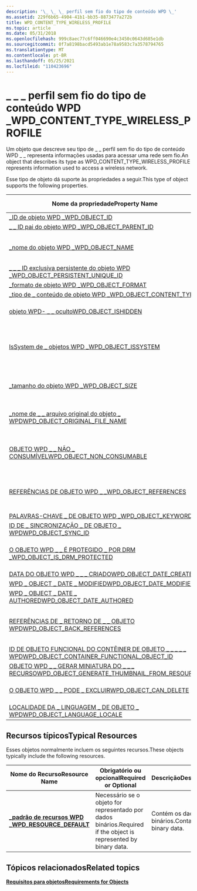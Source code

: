 ```yaml
---
description: '\_ \_ \_ perfil sem fio do tipo de conteúdo WPD \_'
ms.assetid: 229f6b65-4904-41b1-bb35-8873477a272b
title: WPD_CONTENT_TYPE_WIRELESS_PROFILE
ms.topic: article
ms.date: 05/31/2018
ms.openlocfilehash: 999c8aec77c6ff046690e4c3450c0643d685e1db
ms.sourcegitcommit: 0f7a8198bacd5493ab1e78a9583c7a3578794765
ms.translationtype: MT
ms.contentlocale: pt-BR
ms.lasthandoff: 05/25/2021
ms.locfileid: "110423696"
---
```

# <a name="wpd_content_type_wireless_profile"></a><span data-ttu-id="a8e78-103">\_ \_ \_ perfil sem fio do tipo de conteúdo WPD \_</span><span class="sxs-lookup"><span data-stu-id="a8e78-103">WPD\_CONTENT\_TYPE\_WIRELESS\_PROFILE</span></span>

<span data-ttu-id="a8e78-104">Um objeto que descreve seu tipo de \_ \_ perfil sem fio do tipo de conteúdo WPD \_ \_ representa informações usadas para acessar uma rede sem fio.</span><span class="sxs-lookup"><span data-stu-id="a8e78-104">An object that describes its type as WPD\_CONTENT\_TYPE\_WIRELESS\_PROFILE represents information used to access a wireless network.</span></span>

<span data-ttu-id="a8e78-105">Esse tipo de objeto dá suporte às propriedades a seguir.</span><span class="sxs-lookup"><span data-stu-id="a8e78-105">This type of object supports the following properties.</span></span>



| <span data-ttu-id="a8e78-106">Nome da propriedade</span><span class="sxs-lookup"><span data-stu-id="a8e78-106">Property Name</span></span>             | <span data-ttu-id="a8e78-107">Obrigatório ou opcional</span><span class="sxs-lookup"><span data-stu-id="a8e78-107">Required or Optional</span></span>                      |
|-----------------------------------------------------------------------------------------------------------------------|-----------------------------------------------------------------------|
| [<span data-ttu-id="a8e78-108">\_ID de objeto WPD \_</span><span class="sxs-lookup"><span data-stu-id="a8e78-108">WPD\_OBJECT\_ID</span></span>](object-properties.md)                                                                | <span data-ttu-id="a8e78-109">Obrigatórios.</span><span class="sxs-lookup"><span data-stu-id="a8e78-109">Required.</span></span>                                                             |
| [<span data-ttu-id="a8e78-110">\_ \_ ID pai do objeto WPD \_</span><span class="sxs-lookup"><span data-stu-id="a8e78-110">WPD\_OBJECT\_PARENT\_ID</span></span>](object-properties.md)                                                 | <span data-ttu-id="a8e78-111">Obrigatórios.</span><span class="sxs-lookup"><span data-stu-id="a8e78-111">Required.</span></span>                                                             |
| [<span data-ttu-id="a8e78-112">\_nome do objeto WPD \_</span><span class="sxs-lookup"><span data-stu-id="a8e78-112">WPD\_OBJECT\_NAME</span></span>](object-properties.md)                                                            | <span data-ttu-id="a8e78-113">Necessário se o objeto representar um arquivo.</span><span class="sxs-lookup"><span data-stu-id="a8e78-113">Required if the object represents a file.</span></span>                             |
| [<span data-ttu-id="a8e78-114">\_ \_ \_ ID exclusiva persistente do objeto WPD \_</span><span class="sxs-lookup"><span data-stu-id="a8e78-114">WPD\_OBJECT\_PERSISTENT\_UNIQUE\_ID</span></span>](object-properties.md)                          | <span data-ttu-id="a8e78-115">Obrigatórios.</span><span class="sxs-lookup"><span data-stu-id="a8e78-115">Required.</span></span>                                                             |
| [<span data-ttu-id="a8e78-116">\_formato de objeto WPD \_</span><span class="sxs-lookup"><span data-stu-id="a8e78-116">WPD\_OBJECT\_FORMAT</span></span>](object-properties.md)                                                        | <span data-ttu-id="a8e78-117">Obrigatórios.</span><span class="sxs-lookup"><span data-stu-id="a8e78-117">Required.</span></span>                                                             |
| [<span data-ttu-id="a8e78-118">\_tipo de \_ conteúdo de objeto WPD \_</span><span class="sxs-lookup"><span data-stu-id="a8e78-118">WPD\_OBJECT\_CONTENT\_TYPE</span></span>](object-properties.md)                                           | <span data-ttu-id="a8e78-119">Obrigatórios.</span><span class="sxs-lookup"><span data-stu-id="a8e78-119">Required.</span></span>                                                             |
| [<span data-ttu-id="a8e78-120">objeto WPD- \_ \_ oculto</span><span class="sxs-lookup"><span data-stu-id="a8e78-120">WPD\_OBJECT\_ISHIDDEN</span></span>](object-properties.md)                                                    | <span data-ttu-id="a8e78-121">Necessário se o objeto estiver oculto.</span><span class="sxs-lookup"><span data-stu-id="a8e78-121">Required if the object is hidden.</span></span>                                     |
| [<span data-ttu-id="a8e78-122">IsSystem de \_ objetos WPD \_</span><span class="sxs-lookup"><span data-stu-id="a8e78-122">WPD\_OBJECT\_ISSYSTEM</span></span>](object-properties.md)                                                    | <span data-ttu-id="a8e78-123">Obrigatório se o objeto for um objeto do sistema (representa um arquivo do sistema).</span><span class="sxs-lookup"><span data-stu-id="a8e78-123">Required if the object is a system object (represents a system file).</span></span> |
| [<span data-ttu-id="a8e78-124">\_tamanho do objeto WPD \_</span><span class="sxs-lookup"><span data-stu-id="a8e78-124">WPD\_OBJECT\_SIZE</span></span>](object-properties.md)                                                            | <span data-ttu-id="a8e78-125">Necessário se o objeto tiver pelo menos um recurso.</span><span class="sxs-lookup"><span data-stu-id="a8e78-125">Required if the object has at least one resource.</span></span>                     |
| [<span data-ttu-id="a8e78-126">\_nome de \_ \_ arquivo original do objeto \_ WPD</span><span class="sxs-lookup"><span data-stu-id="a8e78-126">WPD\_OBJECT\_ORIGINAL\_FILE\_NAME</span></span>](object-properties.md)                              | <span data-ttu-id="a8e78-127">Necessário se o objeto representar um arquivo.</span><span class="sxs-lookup"><span data-stu-id="a8e78-127">Required if the object represents a file.</span></span>                             |
| [<span data-ttu-id="a8e78-128">OBJETO WPD \_ \_ NÃO \_ CONSUMÍVEL</span><span class="sxs-lookup"><span data-stu-id="a8e78-128">WPD\_OBJECT\_NON\_CONSUMABLE</span></span>](object-properties.md)                                       | <span data-ttu-id="a8e78-129">Recomendado se o objeto não for destinado ao consumo pelo dispositivo.</span><span class="sxs-lookup"><span data-stu-id="a8e78-129">Recommended if the object is not meant for consumption by the device.</span></span> |
| [<span data-ttu-id="a8e78-130">REFERÊNCIAS DE OBJETO WPD \_ \_</span><span class="sxs-lookup"><span data-stu-id="a8e78-130">WPD\_OBJECT\_REFERENCES</span></span>](object-properties.md)                                                | <span data-ttu-id="a8e78-131">Necessário se o objeto tiver referências a outros objetos.</span><span class="sxs-lookup"><span data-stu-id="a8e78-131">Required if the object has references to other objects.</span></span>               |
| [<span data-ttu-id="a8e78-132">PALAVRAS-CHAVE \_ DE OBJETO WPD \_</span><span class="sxs-lookup"><span data-stu-id="a8e78-132">WPD\_OBJECT\_KEYWORDS</span></span>](object-properties.md)                                                    | <span data-ttu-id="a8e78-133">Opcional.</span><span class="sxs-lookup"><span data-stu-id="a8e78-133">Optional.</span></span>                                                             |
| [<span data-ttu-id="a8e78-134">ID DE \_ SINCRONIZAÇÃO \_ DE OBJETO \_ WPD</span><span class="sxs-lookup"><span data-stu-id="a8e78-134">WPD\_OBJECT\_SYNC\_ID</span></span>](object-properties.md)                                                     | <span data-ttu-id="a8e78-135">Opcional.</span><span class="sxs-lookup"><span data-stu-id="a8e78-135">Optional.</span></span>                                                             |
| [<span data-ttu-id="a8e78-136">O OBJETO WPD \_ \_ É PROTEGIDO \_ POR DRM \_</span><span class="sxs-lookup"><span data-stu-id="a8e78-136">WPD\_OBJECT\_IS\_DRM\_PROTECTED</span></span>](object-properties.md)                                  | <span data-ttu-id="a8e78-137">Necessário se o objeto estiver protegido pela tecnologia DRM.</span><span class="sxs-lookup"><span data-stu-id="a8e78-137">Required if the object is protected by DRM technology.</span></span>                |
| [<span data-ttu-id="a8e78-138">DATA DO OBJETO WPD \_ \_ \_ CRIADO</span><span class="sxs-lookup"><span data-stu-id="a8e78-138">WPD\_OBJECT\_DATE\_CREATED</span></span>](object-properties.md)                                           | <span data-ttu-id="a8e78-139">Opcional.</span><span class="sxs-lookup"><span data-stu-id="a8e78-139">Optional.</span></span>                                                             |
| [<span data-ttu-id="a8e78-140">WPD \_ OBJECT \_ DATE \_ MODIFIED</span><span class="sxs-lookup"><span data-stu-id="a8e78-140">WPD\_OBJECT\_DATE\_MODIFIED</span></span>](object-properties.md)                                         | <span data-ttu-id="a8e78-141">Recomendável.</span><span class="sxs-lookup"><span data-stu-id="a8e78-141">Recommended.</span></span>                                                          |
| [<span data-ttu-id="a8e78-142">WPD \_ OBJECT \_ DATE \_ AUTHORED</span><span class="sxs-lookup"><span data-stu-id="a8e78-142">WPD\_OBJECT\_DATE\_AUTHORED</span></span>](object-properties.md)                                         | <span data-ttu-id="a8e78-143">Opcional.</span><span class="sxs-lookup"><span data-stu-id="a8e78-143">Optional.</span></span>                                                             |
| [<span data-ttu-id="a8e78-144">REFERÊNCIAS DE \_ RETORNO DE \_ \_ OBJETO WPD</span><span class="sxs-lookup"><span data-stu-id="a8e78-144">WPD\_OBJECT\_BACK\_REFERENCES</span></span>](object-properties.md)                                                                | <span data-ttu-id="a8e78-145">Recomendado se o objeto for referenciado por outro objeto.</span><span class="sxs-lookup"><span data-stu-id="a8e78-145">Recommended if the object is referenced by another object.</span></span>            |
| [<span data-ttu-id="a8e78-146">ID DE OBJETO FUNCIONAL DO CONTÊINER DE OBJETO \_ \_ \_ \_ \_ WPD</span><span class="sxs-lookup"><span data-stu-id="a8e78-146">WPD\_OBJECT\_CONTAINER\_FUNCTIONAL\_OBJECT\_ID</span></span>](object-properties.md)     | <span data-ttu-id="a8e78-147">Opcional.</span><span class="sxs-lookup"><span data-stu-id="a8e78-147">Optional.</span></span>                                                             |
| [<span data-ttu-id="a8e78-148">OBJETO WPD \_ \_ GERAR MINIATURA DO \_ \_ \_ RECURSO</span><span class="sxs-lookup"><span data-stu-id="a8e78-148">WPD\_OBJECT\_GENERATE\_THUMBNAIL\_FROM\_RESOURCE</span></span>](object-properties.md) | <span data-ttu-id="a8e78-149">Opcional.</span><span class="sxs-lookup"><span data-stu-id="a8e78-149">Optional.</span></span>                                                             |
| [<span data-ttu-id="a8e78-150">O OBJETO WPD \_ \_ PODE \_ EXCLUIR</span><span class="sxs-lookup"><span data-stu-id="a8e78-150">WPD\_OBJECT\_CAN\_DELETE</span></span>](object-properties.md)                                               | <span data-ttu-id="a8e78-151">Necessário se o objeto não puder ser excluído.</span><span class="sxs-lookup"><span data-stu-id="a8e78-151">Required if the object cannot be deleted.</span></span>                             |
| [<span data-ttu-id="a8e78-152">LOCALIDADE DA \_ LINGUAGEM \_ DE OBJETO \_ WPD</span><span class="sxs-lookup"><span data-stu-id="a8e78-152">WPD\_OBJECT\_LANGUAGE\_LOCALE</span></span>](object-properties.md)                                                                | <span data-ttu-id="a8e78-153">Opcional.</span><span class="sxs-lookup"><span data-stu-id="a8e78-153">Optional.</span></span>                                                             |



 

## <a name="typical-resources"></a><span data-ttu-id="a8e78-154">Recursos típicos</span><span class="sxs-lookup"><span data-stu-id="a8e78-154">Typical Resources</span></span>

<span data-ttu-id="a8e78-155">Esses objetos normalmente incluem os seguintes recursos.</span><span class="sxs-lookup"><span data-stu-id="a8e78-155">These objects typically include the following resources.</span></span>



| <span data-ttu-id="a8e78-156">Nome do Recurso</span><span class="sxs-lookup"><span data-stu-id="a8e78-156">Resource Name</span></span>                                          | <span data-ttu-id="a8e78-157">Obrigatório ou opcional</span><span class="sxs-lookup"><span data-stu-id="a8e78-157">Required or Optional</span></span>                                  | <span data-ttu-id="a8e78-158">Descrição</span><span class="sxs-lookup"><span data-stu-id="a8e78-158">Description</span></span>               |
|--------------------------------------------------------|-------------------------------------------------------|---------------------------|
| [<span data-ttu-id="a8e78-159">**\_padrão de recursos WPD \_**</span><span class="sxs-lookup"><span data-stu-id="a8e78-159">**WPD\_RESOURCE\_DEFAULT**</span></span>](wpd-resource-default.md) | <span data-ttu-id="a8e78-160">Necessário se o objeto for representado por dados binários.</span><span class="sxs-lookup"><span data-stu-id="a8e78-160">Required if the object is represented by binary data.</span></span> | <span data-ttu-id="a8e78-161">Contém os dados binários.</span><span class="sxs-lookup"><span data-stu-id="a8e78-161">Contains the binary data.</span></span> |



 

## <a name="related-topics"></a><span data-ttu-id="a8e78-162">Tópicos relacionados</span><span class="sxs-lookup"><span data-stu-id="a8e78-162">Related topics</span></span>

<dl> <dt>

[<span data-ttu-id="a8e78-163">**Requisitos para objetos**</span><span class="sxs-lookup"><span data-stu-id="a8e78-163">**Requirements for Objects**</span></span>](requirements-for-objects.md)
</dt> </dl>

 

 



